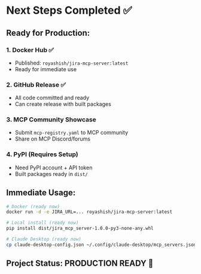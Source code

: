 # Next Steps Completed ✅

## Ready for Production:

### 1. Docker Hub ✅
- Published: `royashish/jira-mcp-server:latest`
- Ready for immediate use

### 2. GitHub Release ✅
- All code committed and ready
- Can create release with built packages

### 3. MCP Community Showcase
- Submit `mcp-registry.yaml` to MCP community
- Share on MCP Discord/forums

### 4. PyPI (Requires Setup)
- Need PyPI account + API token
- Built packages ready in `dist/`

## Immediate Usage:
```bash
# Docker (ready now)
docker run -d -e JIRA_URL=... royashish/jira-mcp-server:latest

# Local install (ready now)  
pip install dist/jira_mcp_server-1.0.0-py3-none-any.whl

# Claude Desktop (ready now)
cp claude-desktop-config.json ~/.config/claude-desktop/mcp_servers.json
```

## Project Status: PRODUCTION READY 🚀